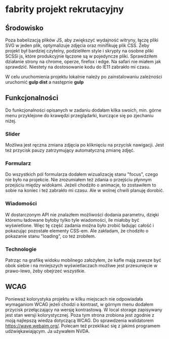# fabrity projekt rekrutacyjny
## Środowisko

Poza babelizacją plików JS, aby zwiększyć wydajność witryny, łączę pliki SVG w jeden plik, optymalizuje zdjęcia oraz minifikuję plik CSS. 
Żeby projekt był bardziej czytelny, podzieliłem style i skrypty na osobne pliki SCSSi js, które produkcyjnie łączone są w pojedyncze pliki. 
Sprawdziłem działanie strony na chrome, operze, firefox i edge. Na safari nie miałem jak sprawdzić. Niestety na dostosowanie kodu do IE11 zabrakło mi czasu. 

W celu uruchomienia projektu lokalnie należy po zainstalowaniu zależności uruchomić **gulp dist** a następnie **gulp** 

## Funkcjonalności

Do funkcjonalności opisanych w zadaniu dodałam kilka swoich, min. górne menu przyklejone do krawędzi przeglądarki, kurczące się po zjechaniu niżej.

### Slider

Możliwa jest ręczna zmiana zdjęcia po kliknięciu na przycisk nawigacji. Jest też przycisk pauzy zatrzymujący automatyczną zmianę zdjęć.

### Formularz

Do wszystkich pól formularza dodałem wizualizację stanu "focus", czego nie było na projekcie. Nie zrozumiałem też zdania o przejściu płynnym przejściu między widokami. 
Jeżeli chodziło o animacje, to zostawiłem to sobie na koniec i też zabrakło mi czasu. Ale w wolnej chwili planuję dorobić. 

### Wiadomości

W dostarczonym API nie znalazłem możliwości dodania parametru, dzięki któremu ładowane byłoby tylko tyle wiadomości, ile miałoby być wyświetlone. 
Więc tę część zadania można było zrobić ładując całość i pokazując pozostałe elementy CSS-em. Ale zakładam, że chodziło o pokazanie stanu "loading", co też zrobiłem.

### Technologie

Patrząc na grafikę widoku mobilnego założyłem, że kafle mają zawsze być obok siebie i na mniejszych wyświetlaczach możliwe jest przesunięcie w prawo-lewo, żeby obejrzeć wszystkie.

## WCAG

Ponieważ kolorystyka projektu w kilku miejscach nie odpowiadała wymaganiom WCAG jeżeli chodzi o kontrast, w górnym menu dodałem przycisk przełączający na wersję kontrastową.
W local storage zapisywany jest stan wersji kolorystycznej. Poza tym strona zrobiona jest zgodnie z moją najlepszą wiedza dotyczącą WCAG. 
Do sprawdzenia walidatorem https://wave.webaim.org/. Polecam też przeklikać się z jakimś programem udźwiękawiającym. Ja używałem NVDA.
